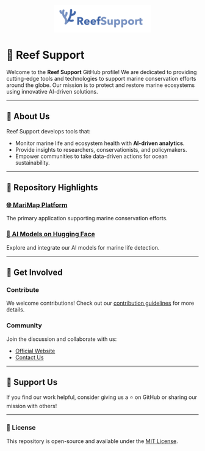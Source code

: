 <p align="center">
  <img src="https://raw.githubusercontent.com/reefsupport/.github/refs/heads/main/public/logo_text_horizontal.png" alt="Reef Support Logo" width="50%">
</p>

# 🌊 Reef Support

Welcome to the **Reef Support** GitHub profile! We are dedicated to providing cutting-edge tools and technologies to support marine conservation efforts around the globe. Our mission is to protect and restore marine ecosystems using innovative AI-driven solutions.

---

## 🐠 About Us

Reef Support develops tools that:

- Monitor marine life and ecosystem health with **AI-driven analytics**.
- Provide insights to researchers, conservationists, and policymakers.
- Empower communities to take data-driven actions for ocean sustainability.

---

## 📂 Repository Highlights

### [🌐 MariMap Platform](https://marimap.reef.support)

The primary application supporting marine conservation efforts.

### [🤖 AI Models on Hugging Face](https://huggingface.co/reefsupport)

Explore and integrate our AI models for marine life detection.

---

## 💬 Get Involved

### Contribute

We welcome contributions! Check out our [contribution guidelines](https://github.com/reefsupport/contributing.md) for more details.

### Community

Join the discussion and collaborate with us:

- [Official Website](https://www.reef.support)
- [Contact Us](https://www.reef.support/contact)

---

## 🌟 Support Us

If you find our work helpful, consider giving us a ⭐ on GitHub or sharing our mission with others!

---

### 📜 License

This repository is open-source and available under the [MIT License](LICENSE).

